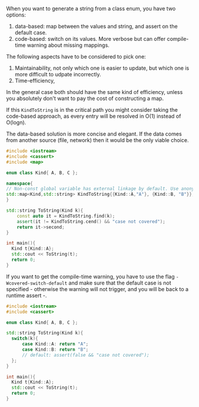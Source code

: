 When you want to generate a string from a class enum, you have two options:
1) data-based: map between the values and string, and assert on the default case.
2) code-based: switch on its values. More verbose but can offer compile-time warning about missing mappings.

The following aspects have to be considered to pick one:
1) Maintainability, not only which one is easier to update, but which one is more difficult to udpate incorrectly.
2) Time-efficiency, 

In the general case both should have the same kind of efficiency, unless you absolutely don't want to pay the cost of constructing a map.

If this `KindToString` is in the critical path you might consider taking the code-based approach, as every entry will be resolved in O(1) instead of O(logn).

The data-based solution is more concise and elegant. If the data comes from another source (file, network) then it would be the only viable choice.

```c++
#include <iostream>
#include <cassert>
#include <map>

enum class Kind{ A, B, C };

namespace{
// Non-const global variable has external linkage by default. Use anonymous namespace to make it internal.
std::map<Kind,std::string> KindToString{{Kind::A,"A"}, {Kind::B, "B"}};
}

std::string ToString(Kind k){
    const auto it = KindToString.find(k);
    assert(it != KindToString.cend() && "case not covered");
    return it->second;
}

int main(){
  Kind t{Kind::A};	
  std::cout << ToString(t);
  return 0;
}
```

If you want to get the compile-time warning, you have to use the flag `-Wcovered-switch-default` and make sure that the default case is not specified - otherwise the warning will not trigger, and you will be back to a runtime assert -.

```c++
#include <iostream>
#include <cassert>

enum class Kind{ A, B, C };

std::string ToString(Kind k){
  switch(k){
	  case Kind::A: return "A"; 
	  case Kind::B: return "B"; 
      // default: assert(false && "case not covered"); 			
  };    
}

int main(){
  Kind t{Kind::A};	
  std::cout << ToString(t);
  return 0;
}
```
